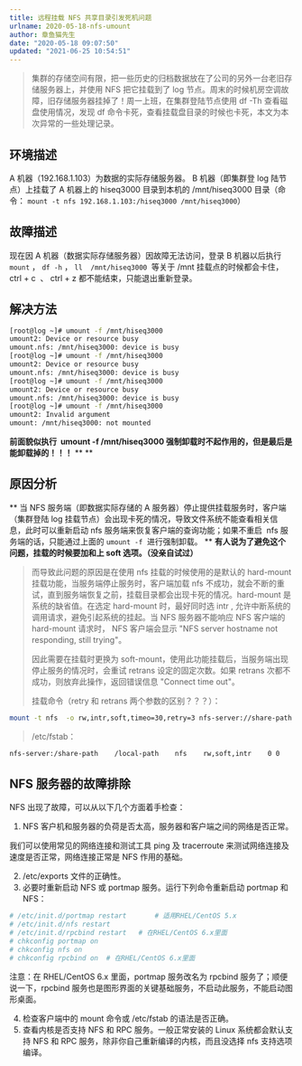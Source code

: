 ```yaml
---
title: 远程挂载 NFS 共享目录引发死机问题
urlname: 2020-05-18-nfs-umount
author: 章鱼猫先生
date: "2020-05-18 09:07:50"
updated: "2021-06-25 10:54:51"
---
```


> 集群的存储空间有限，把一些历史的归档数据放在了公司的另外一台老旧存储服务器上，并使用 NFS 把它挂载到了 log 节点。周末的时候机房空调故障，旧存储服务器挂掉了！周一上班，在集群登陆节点使用 df -Th 查看磁盘使用情况，发现 df 命令卡死，查看挂载盘目录的时候也卡死，本文为本次异常的一些处理记录。

## 环境描述

A 机器（192.168.1.103）为数据的实际存储服务器。
B 机器（即集群登 log 陆节点）上挂载了 A 机器上的 hiseq3000 目录到本机的 /mnt/hiseq3000 目录（命令： `mount -t nfs 192.168.1.103:/hiseq3000 /mnt/hiseq3000`）

## 故障描述

现在因 A 机器（数据实际存储服务器）因故障无法访问，登录 B 机器以后执行 `mount` ， `df -h` ， `ll  /mnt/hiseq3000`  等关于 /mnt 挂载点的时候都会卡住，ctrl + c  、 ctrl + z 都不能结束，只能退出重新登录。

## 解决方法

```bash
[root@log ~]# umount -f /mnt/hiseq3000
umount2: Device or resource busy
umount.nfs: /mnt/hiseq3000: device is busy
[root@log ~]# umount -f /mnt/hiseq3000
umount2: Device or resource busy
umount.nfs: /mnt/hiseq3000: device is busy
[root@log ~]# umount -f /mnt/hiseq3000
umount2: Device or resource busy
umount.nfs: /mnt/hiseq3000: device is busy
[root@log ~]# umount -f /mnt/hiseq3000
umount2: Invalid argument
umount: /mnt/hiseq3000: not mounted

```

**前面貌似执行  umount -f /mnt/hiseq3000 强制卸载时不起作用的，但是最后是能卸载掉的！！！**
\*\*
\*\*

## 原因分析

**
当 NFS 服务端（即数据实际存储的 A 服务器）停止提供挂载服务时，客户端（集群登陆 log 挂载节点）会出现卡死的情况，导致文件系统不能查看相关信息，此时可以重新启动 nfs 服务端来恢复客户端的查询功能；如果不重启  nfs 服务端的话，只能通过上面的 `umount -f`  进行强制卸载。
**
**有人说为了避免这个问题，挂载的时候要加和上 soft 选项。（没亲自试过）**

> 而导致此问题的原因是在使用 nfs 挂载的时候使用的是默认的 hard-mount 挂载功能，当服务端停止服务时，客户端加载 nfs 不成功，就会不断的重试，直到服务端恢复之前，挂载目录都会出现卡死的情况。hard-mount 是系统的缺省值。在选定 hard-mount 时，最好同时选 intr , 允许中断系统的调用请求，避免引起系统的挂起。当 NFS 服务器不能响应 NFS 客户端的 hard-mount 请求时， NFS 客户端会显示 "NFS server hostname not responding, still trying"。
>
> 因此需要在挂载时更换为 soft-mount，使用此功能挂载后，当服务端出现停止服务的情况时，会重试 retrans 设定的固定次数。如果 retrans 次都不成功，则放弃此操作，返回错误信息 "Connect time out"。
>
> 挂载命令（retry 和 retrans 两个参数的区别？？？）：

```bash
mount -t nfs  -o rw,intr,soft,timeo=30,retry=3 nfs-server://share-path local-path
```

> /etc/fstab：

```bash
nfs-server:/share-path    /local-path    nfs    rw,soft,intr    0 0
```

## **NFS 服务器的故障排除**

NFS 出现了故障，可以从以下几个方面着手检查：

1.  NFS 客户机和服务器的负荷是否太高，服务器和客户端之间的网络是否正常。

我们可以使用常见的网络连接和测试工具 ping 及 tracerroute 来测试网络连接及速度是否正常，网络连接正常是 NFS 作用的基础。

2.  /etc/exports 文件的正确性。
3.  必要时重新启动 NFS 或 portmap 服务。运行下列命令重新启动 portmap 和 NFS：

```bash
# /etc/init.d/portmap restart		# 适用RHEL/CentOS 5.x
# /etc/init.d/nfs restart
# /etc/init.d/rpcbind restart 	# 在RHEL/CentOS 6.x里面
# chkconfig portmap on
# chkconfig nfs on
# chkconfig rpcbind on 	# 在RHEL/CentOS 6.x里面
```

注意：在 RHEL/CentOS 6.x 里面，portmap 服务改名为 rpcbind 服务了；顺便说一下，rpcbind 服务也是图形界面的关键基础服务，不启动此服务，不能启动图形桌面。

4.  检查客户端中的 mount 命令或 /etc/fstab 的语法是否正确。
5.  查看内核是否支持 NFS 和 RPC 服务。一般正常安装的 Linux 系统都会默认支持 NFS 和 RPC 服务，除非你自己重新编译的内核，而且没选择 nfs 支持选项编译。
